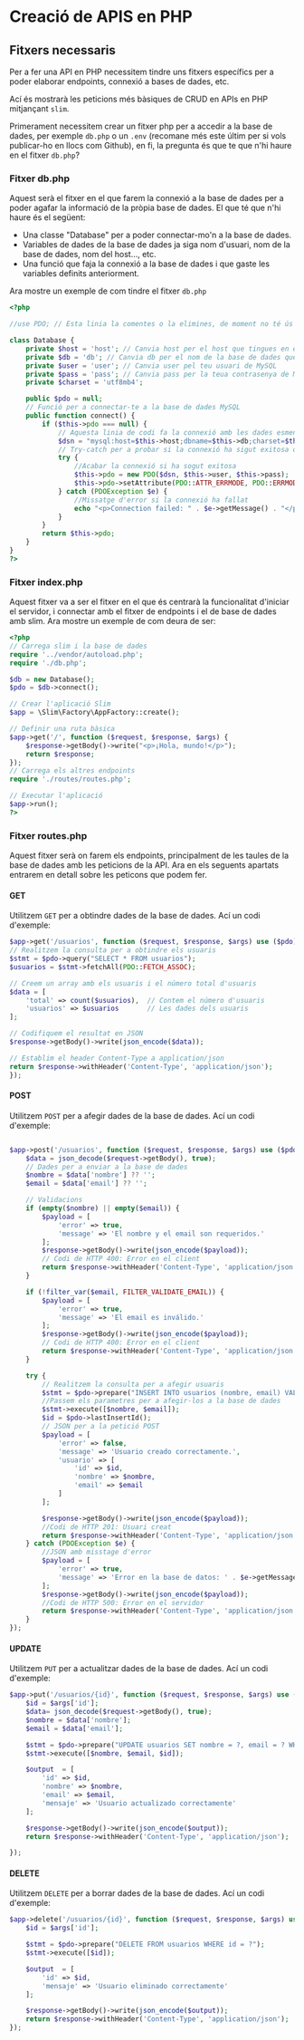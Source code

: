 # Creació de APIS en PHP
## Fitxers necessaris
Per a fer una API en PHP necessitem tindre uns fitxers específics per a poder elaborar endpoints, connexió a bases de dades, etc.

Ací és mostrarà les peticions més bàsiques de CRUD en APIs en PHP mitjançant `slim`.

Primerament necessitem crear un fitxer php per a accedir a la base de dades, per exemple `db.php` o un `.env` (recomane més este últim per si vols publicar-ho en llocs com Github), en fi, la pregunta és que te que n'hi haure en el fitxer `db.php`?

### Fitxer db.php
Aquest serà el fitxer en el que farem la connexió a la base de dades per a poder agafar la informació de la pròpia base de dades.
El que té que n'hi haure és el següent:
- Una classe "Database" per a poder connectar-mo'n a la base de dades.
- Variables de dades de la base de dades ja siga nom d'usuari, nom de la base de dades, nom del host..., etc.
- Una funció que faja la connexió a la base de dades i que gaste les variables definits anteriorment.

Ara mostre un exemple de com tindre el fitxer `db.php`
```php
<?php 

//use PDO; // Esta linia la comentes o la elimines, de moment no té ús

class Database {
    private $host = 'host'; // Canvia host per el host que tingues en el docker-compose.yml en MYSQL_HOST o si no tens res posa localhost
    private $db = 'db'; // Canvia db per el nom de la base de dades que vas a utilitzar
    private $user = 'user'; // Canvia user pel teu usuari de MySQL
    private $pass = 'pass'; // Canvia pass per la teua contrasenya de MySQL
    private $charset = 'utf8mb4';

    public $pdo = null;
    // Funció per a connectar-te a la base de dades MySQL
    public function connect() {
        if ($this->pdo === null) {
            // Aquesta linia de codi fa la connexió amb les dades esmentades amb anterioritat
            $dsn = "mysql:host=$this->host;dbname=$this->db;charset=$this->charset";
            // Try-catch per a probar si la connexió ha sigut exitosa o no
            try {
                //Acabar la connexió si ha sogut exitosa
                $this->pdo = new PDO($dsn, $this->user, $this->pass);
                $this->pdo->setAttribute(PDO::ATTR_ERRMODE, PDO::ERRMODE_EXCEPTION);
            } catch (PDOException $e) {
                //Missatge d'error si la connexió ha fallat
                echo "<p>Connection failed: " . $e->getMessage() . "</p>";
            }
        }
        return $this->pdo;
    }
}
?>
```
### Fitxer index.php
Aquest fitxer va a ser el fitxer en el que és centrarà la funcionalitat d'iniciar el servidor, i connectar amb el fitxer de endpoints i el de base de dades amb slim.
Ara mostre un exemple de com deura de ser:
```php
<?php
// Carrega slim i la base de dades
require '../vendor/autoload.php';
require './db.php';

$db = new Database(); 
$pdo = $db->connect();

// Crear l'aplicació Slim
$app = \Slim\Factory\AppFactory::create();

// Definir una ruta bàsica
$app->get('/', function ($request, $response, $args) {
    $response->getBody()->write("<p>¡Hola, mundo!</p>");
    return $response;
});
// Carrega els altres endpoints
require './routes/routes.php';

// Executar l'aplicació
$app->run();
?>
```
### Fitxer routes.php
Aquest fitxer serà on farem els endpoints, principalment de les taules de la base de dades amb les peticions de la API.
Ara en els seguents apartats entrarem en detall sobre les peticons que podem fer.
#### GET
Utilitzem `GET` per a obtindre dades de la base de dades.
Ací un codi d'exemple:
```php
$app->get('/usuarios', function ($request, $response, $args) use ($pdo) {
// Realitzem la consulta per a obtindre els usuaris
$stmt = $pdo->query("SELECT * FROM usuarios");
$usuarios = $stmt->fetchAll(PDO::FETCH_ASSOC);

// Creem un array amb els usuaris i el número total d'usuaris
$data = [
    'total' => count($usuarios),  // Contem el número d'usuaris
    'usuarios' => $usuarios       // Les dades dels usuaris
];

// Codifiquem el resultat en JSON
$response->getBody()->write(json_encode($data));

// Establim el header Content-Type a application/json
return $response->withHeader('Content-Type', 'application/json');
});
```
#### POST
Utilitzem `POST` per a afegir dades de la base de dades.
Ací un codi d'exemple:
```php

$app->post('/usuarios', function ($request, $response, $args) use ($pdo) {
    $data = json_decode($request->getBody(), true);
    // Dades per a enviar a la base de dades
    $nombre = $data['nombre'] ?? '';
    $email = $data['email'] ?? '';

    // Validacions
    if (empty($nombre) || empty($email)) {
        $payload = [
            'error' => true,
            'message' => 'El nombre y el email son requeridos.'
        ];
        $response->getBody()->write(json_encode($payload));
        // Codi de HTTP 400: Error en el client
        return $response->withHeader('Content-Type', 'application/json')->withStatus(400);
    }

    if (!filter_var($email, FILTER_VALIDATE_EMAIL)) {
        $payload = [
            'error' => true,
            'message' => 'El email es inválido.'
        ];
        $response->getBody()->write(json_encode($payload));
        // Codi de HTTP 400: Error en el client
        return $response->withHeader('Content-Type', 'application/json')->withStatus(400);
    }

    try {
        // Realitzem la consulta per a afegir usuaris
        $stmt = $pdo->prepare("INSERT INTO usuarios (nombre, email) VALUES (?, ?)");
        //Passem els parametres per a afegir-los a la base de dades
        $stmt->execute([$nombre, $email]);
        $id = $pdo->lastInsertId();
        // JSON per a la petició POST
        $payload = [
            'error' => false,
            'message' => 'Usuario creado correctamente.',
            'usuario' => [
                'id' => $id,
                'nombre' => $nombre,
                'email' => $email
            ]
        ];

        $response->getBody()->write(json_encode($payload));
        //Codi de HTTP 201: Usuari creat
        return $response->withHeader('Content-Type', 'application/json')->withStatus(201);
    } catch (PDOException $e) {
        //JSON amb misstage d'error
        $payload = [
            'error' => true,
            'message' => 'Error en la base de datos: ' . $e->getMessage()
        ];
        $response->getBody()->write(json_encode($payload));
        //Codi de HTTP 500: Error en el servidor
        return $response->withHeader('Content-Type', 'application/json')->withStatus(500);
    }
});
```
#### UPDATE
Utilitzem `PUT` per a actualitzar dades de la base de dades.
Ací un codi d'exemple:
```php
$app->put('/usuarios/{id}', function ($request, $response, $args) use ($pdo) {
    $id = $args['id'];
    $data= json_decode($request->getBody(), true);
    $nombre = $data['nombre'];
    $email = $data['email'];

    $stmt = $pdo->prepare("UPDATE usuarios SET nombre = ?, email = ? WHERE id = ?");
    $stmt->execute([$nombre, $email, $id]);

    $output  = [
        'id' => $id,
        'nombre' => $nombre,
        'email' => $email,
        'mensaje' => 'Usuario actualizado correctamente'
    ];

    $response->getBody()->write(json_encode($output));
    return $response->withHeader('Content-Type', 'application/json');

});
```
#### DELETE
Utilitzem `DELETE` per a borrar dades de la base de dades.
Ací un codi d'exemple:
```php
$app->delete('/usuarios/{id}', function ($request, $response, $args) use ($pdo) {
    $id = $args['id'];

    $stmt = $pdo->prepare("DELETE FROM usuarios WHERE id = ?");
    $stmt->execute([$id]);

    $output  = [
        'id' => $id,
        'mensaje' => 'Usuario eliminado correctamente'
    ];

    $response->getBody()->write(json_encode($output));
    return $response->withHeader('Content-Type', 'application/json');
});
```